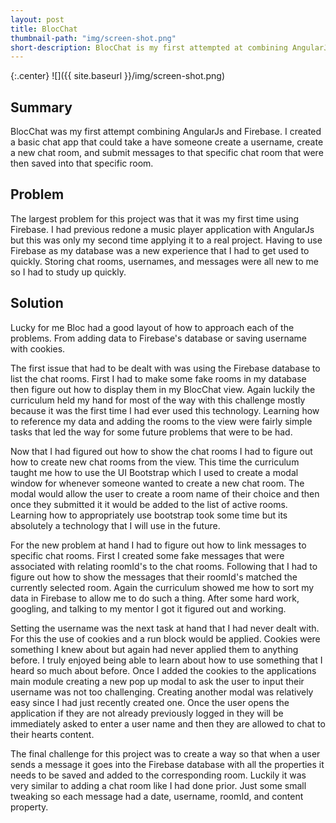 ```yaml
---
layout: post
title: BlocChat
thumbnail-path: "img/screen-shot.png"
short-description: BlocChat is my first attempted at combining AngularJs and Firebase.
---
```


{:.center}
![]({{ site.baseurl }}/img/screen-shot.png)

## Summary
BlocChat was my first attempt combining AngularJs and Firebase. I created a basic chat app that could take a have someone create a username, create a new chat room, and submit messages to that specific chat room that were then saved into that specific room.

## Problem
The largest problem for this project was that it was my first time using Firebase. I had previous redone a music player application with AngularJs but this was only my second time applying it to a real project. Having to use Firebase as my database was a new experience that I had to get used to quickly. Storing chat rooms, usernames, and messages were all new to me so I had to study up quickly.

## Solution
Lucky for me Bloc had a good layout of how to approach each of the problems. From adding data to Firebase's database or saving username with cookies. 

The first issue that had to be dealt with was using the Firebase database to list the chat rooms. First I had to make some fake rooms in my database then figure out how to display them in my BlocChat view. Again luckily the curriculum held my hand for most of the way with this challenge mostly because it was the first time I had ever used this technology. Learning how to reference my data and adding the rooms to the view were fairly simple tasks that led the way for some future problems that were to be had. 

Now that I had figured out how to show the chat rooms I had to figure out how to create new chat rooms from the view. This time the curriculum taught me how to use the UI Bootstrap which I used to create a modal window for whenever someone wanted to create a new chat room. The modal would allow the user to create a room name of their choice and then once they submitted it it would be added to the list of active rooms. Learning how to appropriately use bootstrap took some time but its absolutely a technology that I will use in the future. 

For the new problem at hand I had to figure out how to link messages to specific chat rooms. First I created some fake messages that were associated with relating roomId's to the chat rooms. Following that I had to figure out how to show the messages that their roomId's matched the currently selected room. Again the curriculum showed me how to sort my data in Firebase to allow me to do such a thing. After some hard work, googling, and talking to my mentor I got it figured out and working.

Setting the username was the next task at hand that I had never dealt with. For this the use of cookies and a run block would be applied. Cookies were something I knew about but again had never applied them to anything before. I truly enjoyed being able to learn about how to use something that I heard so much about before. Once I added the cookies to the applications main module creating a new pop up modal to ask the user to input their username was not too challenging. Creating another modal was relatively easy since I had just recently created one. Once the user opens the application if they are not already previously logged in they will be immediately asked to enter a user name and then they are allowed to chat to their hearts content.

The final challenge for this project was to create a way so that when a user sends a message it goes into the Firebase database with all the properties it needs to be saved and added to the corresponding room. Luckily it was very similar to adding a chat room like I had done prior. Just some small tweaking so each message had a date, username, roomId, and content property. 
